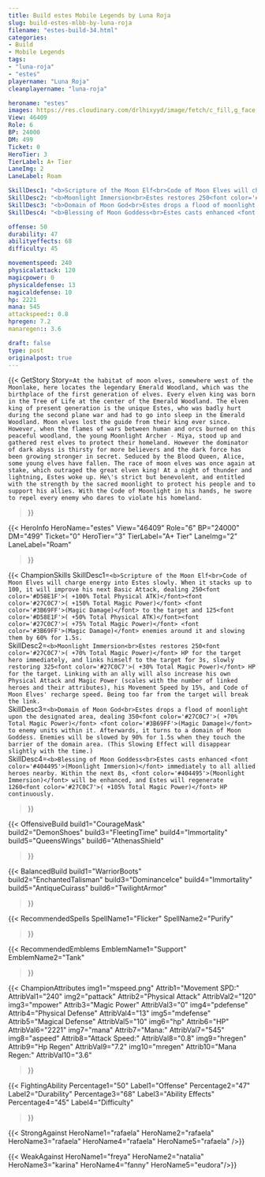 ```yaml
---
title: Build estes Mobile Legends by Luna Roja
slug: build-estes-mlbb-by-luna-roja
filename: "estes-build-34.html"
categories: 
- Build 
- Mobile Legends
tags: 
- "luna-roja"
- "estes"
playername: "Luna Roja"
cleanplayername: "luna-roja"

heroname: "estes"
images: https://res.cloudinary.com/drlhixyyd/image/fetch/c_fill,g_face,f_auto/https://cdn2-build.mobagenie.my.id/p/images/banner/full/estes.jpg
View: 46409 
Role: 6 
BP: 24000
DM: 499 
Ticket: 0 
HeroTier: 3 
TierLabel: A+ Tier 
LaneImg: 2
LaneLabel: Roam 

SkillDesc1: "<b>Scripture of the Moon Elf<br>Code of Moon Elves will charge energy into Estes slowly. When it stacks up to 100, it will improve his next Basic Attack, dealing 250<font color='#D58E1F'>( +100% Total Physical ATK)</font><font color='#27C0C7'>( +150% Total Magic Power)</font> <font color='#3B69FF'>(Magic Damage)</font> to the target and 125<font color='#D58E1F'>( +50% Total Physical ATK)</font><font color='#27C0C7'>( +75% Total Magic Power)</font> <font color='#3B69FF'>(Magic Damage)</font> enemies around it and slowing them by 60% for 1.5s."   
SkillDesc2: "<b>Moonlight Immersion<br>Estes restores 250<font color='#27C0C7'>( +70% Total Magic Power)</font> HP for the target hero immediately, and links himself to the target for 3s, slowly restoring 325<font color='#27C0C7'>( +30% Total Magic Power)</font> HP for the target. Linking with an ally will also increase his own Physical Attack and Magic Power (scales with the number of linked heroes and their attributes), his Movement Speed by 15%, and Code of Moon Elves' recharge speed. Being too far from the target will break the link."   
SkillDesc3: "<b>Domain of Moon God<br>Estes drops a flood of moonlight upon the designated area, dealing 350<font color='#27C0C7'>( +70% Total Magic Power)</font> <font color='#3B69FF'>(Magic Damage)</font> to enemy units within it. Afterwards, it turns to a domain of Moon Goddess. Enemies will be slowed by 90% for 1.5s when they touch the barrier of the domain area. (This Slowing Effect will disappear slightly with the time.)"   
SkillDesc4: "<b>Blessing of Moon Goddess<br>Estes casts enhanced <font color='#404495'>(Moonlight Immersion)</font> immediately to all allied heroes nearby. Within the next 8s, <font color='#404495'>(Moonlight Immersion)</font> will be enhanced, and Estes will regenerate 1260<font color='#27C0C7'>( +105% Total Magic Power)</font> HP continuously."  

offense: 50 
durability: 47 
abilityeffects: 68 
difficulty: 45 

movementspeed: 240
physicalattack: 120
magicpower: 0
physicaldefense: 13
magicaldefense: 10
hp: 2221
mana: 545
attackspeed:: 0.8
hpregen: 7.2
manaregen:: 3.6

draft: false
type: post
originalpost: true
---
```



{{< GetStory 
Story=` At the habitat of moon elves, somewhere west of the Moonlake, here locates the legendary Emerald Woodland, which was the birthplace of the first generation of elves. Every elven king was born in the Tree of Life at the center of the Emerald Woodland. The elven king of present generation is the unique Estes, who was badly hurt during the second plane war and had to go into sleep in the Emerald Woodland. Moon elves lost the guide from their king ever since. However, when the flames of wars between human and orcs burned on this peaceful woodland, the young Moonlight Archer - Miya, stood up and gathered rest elves to protect their homeland. However the dominator of dark abyss is thirsty for more believers and the dark force has been growing stronger in secret. Seduced by the Blood Queen, Alice, some young elves have fallen. The race of moon elves was once again at stake, which outraged the great elven king! At a night of thunder and lightning, Estes woke up. He\'s strict but benevolent, and entitled with the strength by the sacred moonlight to protect his people and to support his allies. With the Code of Moonlight in his hands, he swore to repel every enemy who dares to violate his homeland. ` 
>}}

{{< HeroInfo 
HeroName="estes" 
View="46409" 
Role="6" 
BP="24000" 
DM="499" 
Ticket="0" 
HeroTier="3" 
TierLabel="A+ Tier" 
LaneImg="2" 
LaneLabel="Roam" 
>}}
 
{{< ChampionSkills 
SkillDesc1=`<b>Scripture of the Moon Elf<br>Code of Moon Elves will charge energy into Estes slowly. When it stacks up to 100, it will improve his next Basic Attack, dealing 250<font color='#D58E1F'>( +100% Total Physical ATK)</font><font color='#27C0C7'>( +150% Total Magic Power)</font> <font color='#3B69FF'>(Magic Damage)</font> to the target and 125<font color='#D58E1F'>( +50% Total Physical ATK)</font><font color='#27C0C7'>( +75% Total Magic Power)</font> <font color='#3B69FF'>(Magic Damage)</font> enemies around it and slowing them by 60% for 1.5s.`   
SkillDesc2=`<b>Moonlight Immersion<br>Estes restores 250<font color='#27C0C7'>( +70% Total Magic Power)</font> HP for the target hero immediately, and links himself to the target for 3s, slowly restoring 325<font color='#27C0C7'>( +30% Total Magic Power)</font> HP for the target. Linking with an ally will also increase his own Physical Attack and Magic Power (scales with the number of linked heroes and their attributes), his Movement Speed by 15%, and Code of Moon Elves' recharge speed. Being too far from the target will break the link.`   
SkillDesc3=`<b>Domain of Moon God<br>Estes drops a flood of moonlight upon the designated area, dealing 350<font color='#27C0C7'>( +70% Total Magic Power)</font> <font color='#3B69FF'>(Magic Damage)</font> to enemy units within it. Afterwards, it turns to a domain of Moon Goddess. Enemies will be slowed by 90% for 1.5s when they touch the barrier of the domain area. (This Slowing Effect will disappear slightly with the time.)`   
SkillDesc4=`<b>Blessing of Moon Goddess<br>Estes casts enhanced <font color='#404495'>(Moonlight Immersion)</font> immediately to all allied heroes nearby. Within the next 8s, <font color='#404495'>(Moonlight Immersion)</font> will be enhanced, and Estes will regenerate 1260<font color='#27C0C7'>( +105% Total Magic Power)</font> HP continuously.`   
>}}

{{< OffensiveBuild 
build1="CourageMask"  
build2="DemonShoes" 
build3="FleetingTime" 
build4="Immortality" 
build5="QueensWings" 
build6="AthenasShield" 
>}} 

{{< BalancedBuild 
build1="WarriorBoots"  
build2="EnchantedTalisman" 
build3="DominanceIce" 
build4="Immortality" 
build5="AntiqueCuirass" 
build6="TwilightArmor" 
>}}


{{< RecommendedSpells 
SpellName1="Flicker" 
SpellName2="Purify" 
>}}  

{{< RecommendedEmblems 
EmblemName1="Support" 
EmblemName2="Tank" 
>}}   


{{< ChampionAttributes
img1="mspeed.png" Attrib1="Movement SPD:" AttribVal1="240"
img2="pattack" Attrib2="Physical Attack" AttribVal2="120"
img3="mpower" Attrib3="Magic Power" AttribVal3="0"
img4="pdefense" Attrib4="Physical Defense" AttribVal4="13"
img5="mdefense" Attrib5="Magical Defense" AttribVal5="10"
img6="hp" Attrib6="HP" AttribVal6="2221"
img7="mana" Attrib7="Mana:" AttribVal7="545"
img8="aspeed" Attrib8="Attack Speed:" AttribVal8="0.8"
img9="hregen" Attrib9="Hp Regen" AttribVal9="7.2"
img10="mregen" Attrib10="Mana Regen:" AttribVal10="3.6"
>}}


{{< FightingAbility
Percentage1="50" Label1="Offense"
Percentage2="47" Label2="Durability"
Percentage3="68" Label3="Ability Effects"
Percentage4="45" Label4="Difficulty"
 >}}

{{< StrongAgainst 
HeroName1="rafaela"
HeroName2="rafaela"
HeroName3="rafaela"
HeroName4="rafaela"
HeroName5="rafaela"
/>}}

{{< WeakAgainst
HeroName1="freya"
HeroName2="natalia"
HeroName3="karina"
HeroName4="fanny"
HeroName5="eudora"/>}}

